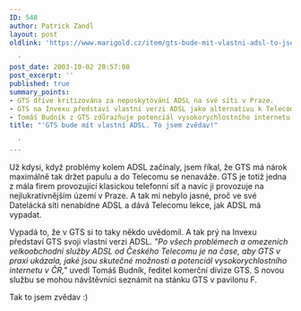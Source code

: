 ```yaml
---
ID: 548
author: Patrick Zandl
layout: post
oldlink: 'https://www.marigold.cz/item/gts-bude-mit-vlastni-adsl-to-jsem-zvedav

  '
post_date: 2003-10-02 20:57:00
post_excerpt: ''
published: true
summary_points:
- GTS dříve kritizována za neposkytování ADSL na své síti v Praze.
- GTS na Invexu představí vlastní verzi ADSL jako alternativu k Telecomu.
- Tomáš Budník z GTS zdůrazňuje potenciál vysokorychlostního internetu v ČR.
title: "'GTS bude mít vlastní ADSL. To jsem zvědav!"

  '
---
```


<p>
Už kdysi, když problémy kolem ADSL začínaly, jsem říkal, že GTS má nárok maximálně tak držet papulu a do Telecomu se nenaváže. GTS je totiž jedna z mála firem provozující klasickou telefonní síť a navíc ji provozuje na nejlukrativnějším území v Praze. A tak mi nebylo jasné, proč ve své Datelácká síti nenabídne ADSL a dává Telecomu lekce, jak ADSL má vypadat. </p>

<p>
Vypadá to, že v GTS si to taky někdo uvědomil. A tak prý na Invexu představí GTS svoji vlastní verzi ADSL. <EM>"Po všech problémech a omezeních velkoobchodní služby ADSL od Českého Telecomu je na čase, aby GTS v praxi ukázala, jaké jsou skutečné možnosti a potenciál vysokorychlostního internetu v ČR,"</EM> uvedl Tomáš Budník, ředitel komerční divize GTS. S novou službu se mohou návštěvníci seznámit na stánku GTS v pavilonu F.</p>

<p>
Tak to jsem zvědav :)</p>